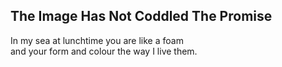 The Image Has Not Coddled The Promise
-------------------------------------
In my sea at lunchtime you are like a foam  
and your form and colour the way I live them.  
